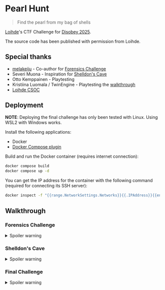 # Pearl Hunt

> Find the pearl from my bag of shells

[Loihde](https://www.loihde.com/)'s CTF Challenge for [Disobey 2025](https://disobey.fi/2025/).

The source code has been published with permission from Loihde.

## Special thanks

- [melakeiju](https://github.com/melakeiju) - Co-author for [Forensics Challenge](#forensics-challenge)
- Severi Muona - Inspiration for [Shelldon's Cave](#shelldons-cave)
- Otto Kemppainen - Playtesting
- Kristiina Luomala / TwinEngine - Playtesting the [walkthrough](#walkthrough)
- [Loihde CSOC](https://www.loihde.com/en/services/cybersecurity/csoc)

## Deployment

**NOTE**: Deploying the final challenge has only been tested with Linux. Using WSL2 with Windows works.

Install the following applications:

- Docker
- [Docker Compose plugin](https://docs.docker.com/compose/install/linux)

Build and run the Docker container (requires internet connection):

```bash
docker compose build
docker compose up -d
```

You can get the IP address for the container with the following command (required for connecting its SSH server):

```bash
docker inspect -f "{{range.NetworkSettings.Networks}}{{.IPAddress}}{{end}}" disobey-finale
```

## Walkthrough

### Forensics Challenge

<details>
<summary>Spoiler warning</summary>

The player is given a ZIP package [bag.zip](./bag.zip) containing the following files:

- \$MFT
- UsrClass.dat

The player is expected to find the Pearl (_PEARL.txt_) inside a password-protected 7z archive _pearl.7z_. The 7z archive was deleted from the filesystem, but its MFT (Master File Table) entry had not yet been overwritten at the time of evidence acquisition, meaning the metadata was still present in MFT. Most importantly, the file is small enough for it to be entirely resident in the MFT entry. The 7z archive's password can be found from the Alternate Data Stream (ADS) attribute called "pw" in the file _pearl.7z_'s MFT entry.

The evidence collection name _bag.zip_ and introduction text of the challenge give a hint that ShellBags (_Bags_/_BagMRU_ registry keys) could be a place to start. One of the artifacts provided, UsrClass.dat, contains evidence about the folders the user has explored via File Explorer. Eric Zimmerman's ShellbagExplorer is one tool that can parse and review the Shellbag data. By reviewing Bags and BagMRU registry keys of the UsrClass.dat, it's apparent that there is or has been a _pearl.7z_ archive file in user shelldon's Desktop in path "C:\Users\shelldon\Desktop\shiny_secrets\pearl.7z". This seems interesting, and we'd like to carve that file.

![Shellbags Explorer](./assets/shellbags_explorer.png)

Now that we have identified an interesting file on the system, we need to look into it further. We know that \$MFT artifact contains metadata/data of every file in the file system. There are multiple ways to approach this. You can create a file system timeline using MFTECmd and identify the inode of the pearl.7z MFT entry. MFTECmd also allows you to examine alternate data streams in the file.

We can also open the \$MFT file in a hex editor like HxD and search for the file of interest (pearl.7z).

![Search pearl from MFT with hex editor](./assets/search_pearl_from_mft.png)

After going to the line containing pearl.7z, we'll notice that the MFT entry starts at offset 0xCA2BC00 with magic bytes of "46 49 4C 45" (FILE).

Another thing that quickly catches our attention is something that looks like a password. It's in the DATA attribute called "pw" and contains a string: **Lov3MySlimyClams**

![ADS pw attribute](./assets/ads_pw.png)

The MFT entry's \$DATA attribute starts with a header 0x80. There are two \$DATA attributes for the file, the file itself and the previously mentioned ADS.

To analyze the entry, we need to look at attributes and data at different offsets. Helpful resources:

* https://www.futurelearn.com/info/courses/introduction-to-malware-investigations/0/steps/147562
* https://www.acperpro.com/papers/articles/ISITES2018ID88.pdf

We're interested in the primary \$DATA attribute containing the data of the 7z file itself. The non-resident flag is at offset 0x08 of the $DATA attribute. In this case, it is set to 0, meaning that the file, indeed, is resident and entirely in the MFT entry.

Offset 0x10 tells us the content length of the file's resident data and offset 0x14 gives the offset where this data begins. We can now grab the resident data of the file and save it as a .7z file.

![7z resident data](./assets/7z_data.png)

Decrypt the .7z archive with a password from ADS (Lov3MySlimyClams) and open the _PEARL.txt_ file, only to find out that the pearl is gone. Remember the code and head upstairs to Loihde's stand.

![PEARL.txt](./assets/pearl_txt.png)

</details>

### Shelldon's Cave

<details>
<summary>Spoiler warning</summary>

There was a door in Loihde's stand with a sign "Shelldon's Cave". The door is locked with an electric lock that can be opened by entering the code from the previous section to the access control panel.

![Shelldon's Cave](./assets/shelldons_cave_door.png)

Inside the room, there is a joystick and a monitor on a desk. The monitor displays a camera feed from a room, which by default is pointed to a funny character. Turning the joystick makes the camera move. The player is expected to find SSH credentials from the room through the camera.

![Shelldon's Cave desk setup](./assets/joystick_and_monitor.png)

The recorded room is full of small things of interest. The things contain the wanted SSH credentials, but there are also a lot of other distractions, like memes. Luckily, the joystick has some buttons that contain helpful preset positions for the camera. For example, the button with a flag icon displays the IP address and port to the player. A few other presets have zoomed-out views of the room so that all SSH credential information is visible from the presets. The rest of the buttons of the joystick zoom to some memes and other rabbit holes. One such rabbit hole was an empty arrow pointing up. If the player were to turn the camera up from the arrow, they would see the [Salt Bae](https://knowyourmeme.com/memes/salt-bae) meme, a guy sprinkling salt from his hands.

**SSH Credentials**

- IP Address: 172.30.125.73
- TCP Port: 42222
- Username: shelldon
- Password: PennyGetYourOwnWifi

**NOTE**: If you want to play the [Final Challenge](#final-challenge) at home, change the IP address to the IP address of the Docker container you deployed.

See: [Deployment](#deployment)

**Shelldon's Cave speedrun, any% (World Record)**

![Shelldon's Cave speedrun](./assets/shelldons_cave_speedrun.gif)

</details>

### Final Challenge

<details>
<summary>Spoiler warning</summary>

You can use the SSH credentials found from Shelldon's Cave to SSH into the final challenge server. You will find an executable called `unshellable`, which is an executable compiled from [unshellable.torth](./unshellable.torth) using [Torth](https://github.com/frendsick/Torth) compiler. The executable is a SUID binary owned by the `root` user, meaning the binary is executed as the `root` user. Unfortunately, running the script does not do anything meaningful.

```
shttycave:~$ ls -lah
total 28K
drwxr-sr-x    1 shelldon shelldon    4.0K Jan 23 08:54 .
drwxr-xr-x    1 root     root        4.0K Jan 23 08:54 ..
-rwsr-xr-x    1 root     root       12.7K Jan 23 08:54 unshellable
shttycave:~$ ./unshellable
TTYpical mistake!
```

The error message _TTYpical mistake!_ hints that shells nor any other TTYs cannot open the `unshellable` executable. The challenge requires figuring out a way how to run the executable without an attached TTY. One solution would be to run commands directly through SSH.

```
$ ssh ctfuser@172.30.125.73 ./unshellable
ctfuser@172.30.125.73's password:
I demand password
```

Password demanded, huh? Let's give one!

```
$ ssh ctfuser@172.30.125.73 ./unshellable password
shelldon@172.30.125.73's password:
What's the password, you ask? Oh, I can't tell you that, it's top-secret.
```

So, the binary requires a top-secret password. Let's dive deeper by downloading the binary via SFTP and reverse engineering it.

I started reversing by gathering basic information from the file.

```
$ file unshellable
unshellable: ELF 64-bit LSB executable, x86-64, version 1 (SYSV), statically linked, stripped
$ strings unshellable
...
TTYpical mistake!
I demand password
 is not a secure password
What's the password, you ask? Oh, I can't tell you that, it's top-secret.
/root/flag.txt
Well, then it looks like we have a winner. Congratulations.
Please celebrate with free cold drinks from Loihde's counter!
File '
' does not exist.
Cannot open file '
': Permission denied.
The 'path' argument for SYS_open points to inaccessible memory location.
Error occurred while opening the file '
Error code:
...
```

The `file` command shows that the binary is statically linked, so the program is self-contained and does not depend on any DLLs. It is also stripped, meaning the program is compiled without debugging symbols, making reverse engineering a notch more difficult.

The `strings` command lists printable strings from the binary. The output shows interesting strings, like "/root/flag.txt", which could be the file where the flag is located.

Let's investigate further. I will present two alternative approaches for reverse engineering the binary, [static analysis](#static-analysis) and [dynamic analysis](#dynamic-analysis).

#### Static analysis

I am using [Radare2](https://rada.re/n/radare2.html) during the static analysis walkthrough.

First, I want to find out how the interesting strings are related to the program. After the basic analysis command `aaaa`, I wanted to know where the "/root/flag.txt" file was referenced.

```
[0x00401000]> / /root/flag.txt
0x0040308c hit3_0 .'s top-secret./root/flag.txtFlag: 0\.
[0x00401000]> axt 0x0040308c
entry0 0x4010d7 [STRN:r--] movabs rsi, str._root_flag.txt
```

The "/root/flag.txt" is referenced at the end of the `entry0` function of the program, followed by messages indicating that the challenge is solved. Before those references, we can see multiple conditional blocks of code. Most likely, we would get the flag by getting through these conditions. The Radare's visual graphs mode visualizes the code branches that can be executed based on the jump conditions. The green lines show what branch will be executed when jump conditions are true, and the red line branch is executed if it is false. The assembly code on the left of the following screenshot is from the bottom-most code block of the graph on the right, marked as `@@@@@@`.

![Flag conditions graph](./assets/finale_flag_conditions_graph.png)

Let's check what conditions are required from us. The first condition leads to the familiar error message "TTYpical mistake!".

I will rename the functions as I go to make the binary easier to understand. Here, I named the function before the condition `is_tty_attached` and the function after it `exit_with_error`.

![Check if TTY is attached](./assets/finale_is_tty_attached.png)

Next, the binary tries to parse the command line argument and prints the second familiar message, "I demand password!" if an argument is not given.

![Check if password is given](./assets/finale_i_demand_password.png)

We also know that with a wrong password, the program is expected to print "What's the password, you ask? Oh, I can't tell you that, it's top-secret.".

However, the next condition block is something else: " is not a secure password". What is not a secure password? Googling "is not a secure password" gives multiple different possibilities, like _password_. There is also a book called "1234 is not a secure password", which makes sense, as the number _1234_ does appear before the condition in the binary. It is also a quote from [Sheldon Cooper](https://the-big-bang-theory.com/quotes/quote/90/).

![1234 is not a secure password](./assets/finale_1234_is_not_a_secure_password.png)

The easter egg condition is followed by the familiar condition for the "What's the password, you ask? Oh, I can't tell you that, it's top-secret." message. Now, we need to figure out what the password is.

The condition for the correct password compares string values stored in memory locations `[r14 - 0x10]` and `[r14 - 8]`.

![Compare passwords](./assets/finale_compare_password.png)

Let's see where they are defined.

The memory location `[r14 - 0x10]` contains a dynamically parsed string, assumably the command line parameter. The other memory location `[r14 - 8]` must then be the password. Its value is from a function. Let's call it `get_password`.

![get_password function call](./assets/finale_get_password_call.png)

The `get_password` function reads a static string from the `.data` section and pushes it to the stack.

![get_password function definition](./assets/finale_get_password_function.png)

The string's contents can be found by listing the strings in data sections with the `iz` command. The string in the memory location `0x004030a6` refers to a UTF-8 string `¯\_(ツ)_/¯`, the _shrug_ emoticon. This could be the password.

```
[0x00401000]> iz
[Strings]
nth paddr      vaddr      len size section type  string
―――――――――――――――――――――――――――――――――――――――――――――――――――――――
0   0x00003000 0x00403000 18  19   .data   ascii TTYpical mistake!\n
1   0x00003013 0x00403013 18  19   .data   ascii I demand password\n
2   0x00003026 0x00403026 26  27   .data   ascii  is not a secure password\n
3   0x00003041 0x00403041 74  75   .data   ascii What's the password, you ask? Oh, I can't tell you that, it's top-secret.\n
4   0x0000308c 0x0040308c 14  15   .data   ascii /root/flag.txt
5   0x0000309b 0x0040309b 61  62   .data   ascii \nWell, then it looks like we have a winner. Congratulations.\n
6   0x000030d9 0x004030d9 62  63   .data   ascii Please celebrate with free cold drinks from Loihde's counter!\n
7   0x0000311b 0x0040311b 9   14   .data   utf8  ¯\_(ツ)_/¯
...
```

As the emoticon contains some odd characters, at least Bash Shell interprets some characters non-literally. After some trial and error, we are able to run the binary with the literal _shrug_ emoticon as the password and get the flag. 

```
$ ssh shelldon@172.30.125.73 ./unshellable ¯\_(ツ)_/¯
-bash: syntax error near unexpected token `('
$ ssh shelldon@172.30.125.73 './unshellable ¯\_(ツ)_/¯'
shelldon@172.30.125.73's password:
bash: -c: line 1: syntax error near unexpected token `('
bash: -c: line 1: `./unshellable ¯\_(ツ)_/¯'
$ ssh shelldon@172.30.125.73 './unshellable "¯\_(ツ)_/¯"'
shelldon@172.30.125.73's password:

Well, then it looks like we have a winner. Congratulations.
Please celebrate with free cold drinks from Loihde's counter!
FLAG{FUN_WITH_FLAGS_EP1337}
```

#### Dynamic analysis

I am using [Radare2](https://rada.re/n/radare2.html) and GDB during the dynamic analysis walkthrough.

To make dynamic analysis of the binary easier, we can patch it so that it can be run using a TTY. To patch the binary, it must be opened with Radare in write mode `r2 -w ./unshellable`.

Let's find the condition that is followed by the "TTYpical mistake!" error message. First, I ran the analysis command `aaaa` and then located where the "TTYpical mistake!" string is referenced.

```
[0x00401091]> / TTYpical mistake!
0x00403000 hit4_0 .TTYpical mistake!I demand passw.
[0x00401091]> axt 0x00403000
entry0 0x401020 [STRN:r--] movabs rsi, str.TTYpical_mistake__n
[0x00401091]> s 0x401020
[0x00401020]>
```

I entered the visual graphs mode with the command `VV` to make visually inspecting the binary easier. There, we can see that the `je 0x401030` instruction in address `0x0040101e` is the culprit for checking if the program is running with TTY attached.

![JE instruction after is_tty_attached function](./assets/finale_je_instruction_is_tty_attached.png)

Would it not be convenient if we could flip the logic of the `je` instruction? Let's flip the logic by changing the `je` (opcode 0x74) instruction to `jne` (opcode 0x75)!

Ref: [Intel x86 Opcode Table and Reference](https://shell-storm.org/x86doc/)

```
[0x00401000]> s 0x0040101e
[0x0040101e]> pxl 1
- offset -  1E1F 2021 2223 2425 2627 2829 2A2B 2C2D  EF0123456789ABCD
0x0040101e  7410 48be 0030 4000 0000 0000 56e8 9a09  t.H..0@.....V...
[0x0040101e]> wv1 0x75
[0x0040101e]> pxl 1
- offset -  1E1F 2021 2223 2425 2627 2829 2A2B 2C2D  EF0123456789ABCD
0x0040101e  7510 48be 0030 4000 0000 0000 56e8 9a09  u.H..0@.....V...
```

After patching the binary, we do not get the "TTYpical mistake!" error message anymore!

```
$ ./unshellable
I demand password
$ ./unshellable password
What's the password, you ask? Oh, I can't tell you that, it's top-secret.
$ ./unshellable 1234
1234 is not a secure password
```

Now, we can run the program in a debugger, set a breakpoint to the point of execution where the password is checked, and hope that the password is baked into the program's memory. From Radare, I found that the code block starting at address `0x4010af` should be responsible for checking the password.

![Checking the password](./assets/finale_checking_the_password.png)

I am using GDB as my debugger of choice. I opened the program with GDB, set a breakpoint to the code block starting at `0x4010af`, and executed the program with _testpass_ as the command line argument.

```
$ gdb -q ./unshellable
Reading symbols from ./unshellable...
(No debugging symbols found in ./unshellable)
(gdb) break *0x4010af
Breakpoint 1 at 0x4010af
(gdb) run testpass
Starting program: /tmp/unshellable testpass

Breakpoint 1, 0x00000000004010af in ?? ()
```

From Radare, we know that the program uses values in addresses `[r14 - 0x10]` and `[r14 - 0x8]` for something. Let's print their values now that we are here.

```
(gdb) x/s *(char**) ($r14-0x8)
0x4030a6:       "¯\\_(ツ)_/¯"
(gdb) x/s *(char**) ($r14-0x10)
0x7fffffffe70d: "testpass"
```

We found that our input is located in `[r14 - 0x10]`, while the other address contains the _shrug_ emoticon `¯\_(ツ)_/¯`. Let's test if that is the password!

```
$ ./unshellable ¯\_(ツ)_/¯
-bash: syntax error near unexpected token `('
$ ./unshellable "¯\_(ツ)_/¯"
Cannot open file '/root/flag.txt': Permission denied.
```

Nice! We got permission denied from `/root/flag.txt`, which is the path we saw in the binary's strings! Now, just run the `unshellable` program on the CTF server over SSH using the password to get the flag.

```
$ ssh shelldon@172.30.125.73 './unshellable "¯\_(ツ)_/¯"'
shelldon@172.30.125.73's password:

Well, then it looks like we have a winner. Congratulations.
Please celebrate with free cold drinks from Loihde's counter!
FLAG{FUN_WITH_FLAGS_EP1337}
```
</details>
